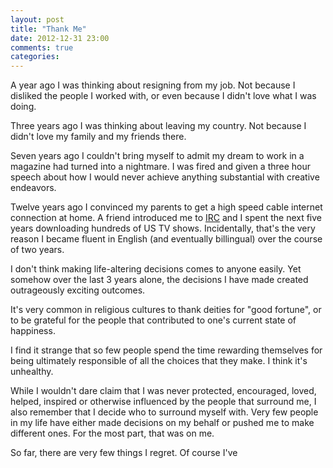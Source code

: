 ```yaml
---
layout: post
title: "Thank Me"
date: 2012-12-31 23:00
comments: true
categories: 
---
```


A year ago I was thinking about resigning from my job. Not because I disliked the people I worked with, or even because I didn't love what I was doing.

Three years ago I was thinking about leaving my country. Not because I didn't love my family and my friends there.

Seven years ago I couldn't bring myself to admit my dream to work in a magazine had turned into a nightmare. I was fired and given a three hour speech about how I would never achieve anything substantial with creative endeavors.

Twelve years ago I convinced my parents to get a high speed cable internet connection at home. A friend introduced me to [IRC](http://en.wikipedia.org/wiki/Internet_Relay_Chat) and I spent the next five years downloading hundreds of US TV shows. Incidentally, that's the very reason I became fluent in English (and eventually billingual) over the course of two years.

I don't think making life-altering decisions comes to anyone easily. Yet somehow over the last 3 years alone, the decisions I have made created outrageously exciting outcomes.

It's very common in religious cultures to thank deities for "good fortune", or to be grateful for the people that contributed to one's current state of happiness.

I find it strange that so few people spend the time rewarding themselves for being ultimately responsible of all the choices that they make. I think it's unhealthy.

While I wouldn't dare claim that I was never protected, encouraged, loved, helped, inspired or otherwise influenced by the people that surround me, I also remember that I decide who to surround myself with. Very few people in my life have either made decisions on my behalf or pushed me to make different ones. For the most part, that was on me.

So far, there are very few things I regret. Of course I've